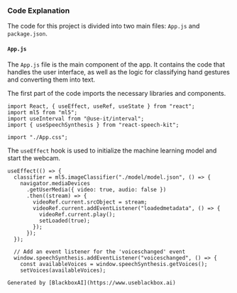 

### Code Explanation

The code for this project is divided into two main files: `App.js` and `package.json`.

#### `App.js`

The `App.js` file is the main component of the app. It contains the code that handles the user interface, as well as the logic for classifying hand gestures and converting them into text.

The first part of the code imports the necessary libraries and components.

```
import React, { useEffect, useRef, useState } from "react";
import ml5 from "ml5";
import useInterval from "@use-it/interval";
import { useSpeechSynthesis } from "react-speech-kit";

import "./App.css";
```

The `useEffect` hook is used to initialize the machine learning model and start the webcam.

```
useEffect(() => {
  classifier = ml5.imageClassifier("./model/model.json", () => {
    navigator.mediaDevices
      .getUserMedia({ video: true, audio: false })
      .then((stream) => {
        videoRef.current.srcObject = stream;
        videoRef.current.addEventListener("loadedmetadata", () => {
          videoRef.current.play();
          setLoaded(true);
        });
      });
  });

  // Add an event listener for the 'voiceschanged' event
  window.speechSynthesis.addEventListener("voiceschanged", () => {
    const availableVoices = window.speechSynthesis.getVoices();
    setVoices(availableVoices);

Generated by [BlackboxAI](https://www.useblackbox.ai)